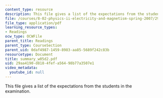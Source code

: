 ```yaml
---
content_type: resource
description: This file gives a list of the expectations from the students in the examination.
file: /courses/8-02-physics-ii-electricity-and-magnetism-spring-2007/29aa4190d8184fefa56498b77a3507e1_summary_w05d2.pdf
file_type: application/pdf
learning_resource_types:
- Readings
ocw_type: OCWFile
parent_title: Readings
parent_type: CourseSection
parent_uid: 0daf4987-1459-8983-aa85-5689f242c83b
resourcetype: Document
title: summary_w05d2.pdf
uid: 29aa4190-d818-4fef-a564-98b77a3507e1
video_metadata:
  youtube_id: null
---
```

This file gives a list of the expectations from the students in the examination.

